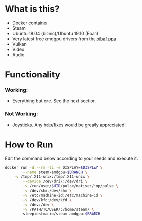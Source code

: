 # What is this?
* Docker container
* Steam
* Ubuntu 18.04 (bionic)/Ubuntu 19.10 (Eoan)
* Very latest free amdgpu drivers from the [oibaf ppa](https://launchpad.net/~oibaf/+archive/ubuntu/graphics-drivers)
* Vulkan
* Video
* Audio

# Functionality

### Working:
* Everything but one. See the next section.

### Not Working:
* Joysticks. Any help/fixes would be greatly appreciated!  

# How to Run 
Edit the command below according to your needs and execute it. 
```sh
docker run -d --rm -ti -e DISPLAY=$DISPLAY \
        --name steam-amdgpu-$BRANCH \
	-v /tmp/.X11-unix:/tmp/.X11-unix \
        --device /dev/dri/:/dev/dri \
        -v /run/user/$UID/pulse/native:/tmp/pulse \
        -v /dev/shm:/dev/shm \
        -v /etc/machine-id:/etc/machine-id \
        -v /dev/kfd:/dev/kfd \
        -v /dev:/dev \
        -v /PATH/TO/USER/:/home/steam/ \
        sleepiestmario/steam-amdgpu:$BRANCH
```
